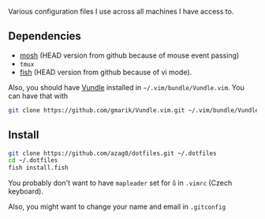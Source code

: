 Various configuration files I use across all machines I have access to.

## Dependencies

- [mosh](http://mosh.mit.edu/) (HEAD version from github because of mouse event passing)
- `tmux`
- [fish](http://fishshell.com/) (HEAD version from github because of vi mode).

Also, you should have [Vundle](https://github.com/gmarik/Vundle.vim) installed in `~/.vim/bundle/Vundle.vim`. You can have that with

```bash
git clone https://github.com/gmarik/Vundle.vim.git ~/.vim/bundle/Vundle.vim
```

## Install

```bash
git clone https://github.com/azag0/dotfiles.git ~/.dotfiles
cd ~/.dotfiles
fish install.fish
```

You probably don't want to have `mapleader` set for `ů` in `.vimrc` (Czech keyboard). 

Also, you might want to change your name and email in `.gitconfig`

